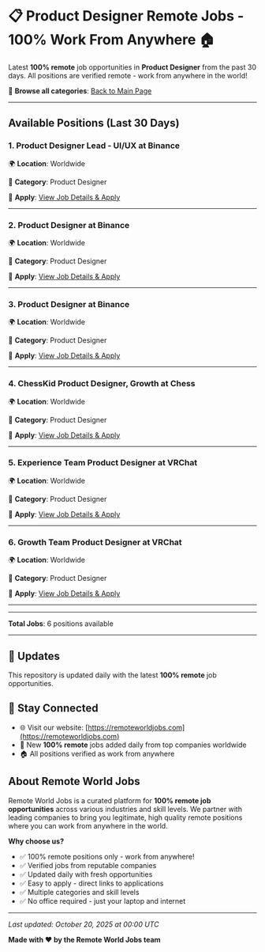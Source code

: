 # 📋 Product Designer Remote Jobs - 100% Work From Anywhere 🏠

Latest **100% remote** job opportunities in **Product Designer** from the past 30 days. All positions are verified remote - work from anywhere in the world!

🔗 **Browse all categories**: [Back to Main Page](README.md)

---

## Available Positions (Last 30 Days)

### 1. Product Designer Lead - UI/UX at Binance

🌍 **Location**: Worldwide

📍 **Category**: Product Designer

🔗 **Apply**: [View Job Details & Apply](https://remoteworldjobs.com/product-designer-lead-ui-ux-binance)

---

### 2. Product Designer at Binance

🌍 **Location**: Worldwide

📍 **Category**: Product Designer

🔗 **Apply**: [View Job Details & Apply](https://remoteworldjobs.com/product-designer-remote-binance)

---

### 3. Product Designer at Binance

🌍 **Location**: Worldwide

📍 **Category**: Product Designer

🔗 **Apply**: [View Job Details & Apply](https://remoteworldjobs.com/product-designer-binance)

---

### 4. ChessKid Product Designer, Growth at Chess

🌍 **Location**: Worldwide

📍 **Category**: Product Designer

🔗 **Apply**: [View Job Details & Apply](https://remoteworldjobs.com/chesskid-product-designer-growth-chess)

---

### 5. Experience Team Product Designer at VRChat

🌍 **Location**: Worldwide

📍 **Category**: Product Designer

🔗 **Apply**: [View Job Details & Apply](https://remoteworldjobs.com/experience-team-product-designer-vrchat)

---

### 6. Growth Team Product Designer at VRChat

🌍 **Location**: Worldwide

📍 **Category**: Product Designer

🔗 **Apply**: [View Job Details & Apply](https://remoteworldjobs.com/growth-team-product-designer-vrchat)

---


---

**Total Jobs**: 6 positions available

---

## 🔄 Updates

This repository is updated daily with the latest **100% remote** job opportunities.

## 📧 Stay Connected

- 🌐 Visit our website: [https://remoteworldjobs.com](https://remoteworldjobs.com)
- 💼 New **100% remote** jobs added daily from top companies worldwide
- 🏠 All positions verified as work from anywhere

## About Remote World Jobs

Remote World Jobs is a curated platform for **100% remote job opportunities** across various industries and skill levels. We partner with leading companies to bring you legitimate, high quality remote positions where you can work from anywhere in the world.

**Why choose us?**
- ✅ 100% remote positions only - work from anywhere!
- ✅ Verified jobs from reputable companies
- ✅ Updated daily with fresh opportunities
- ✅ Easy to apply - direct links to applications
- ✅ Multiple categories and skill levels
- ✅ No office required - just your laptop and internet

---

_Last updated: October 20, 2025 at 00:00 UTC_

**Made with ❤️ by the Remote World Jobs team**
